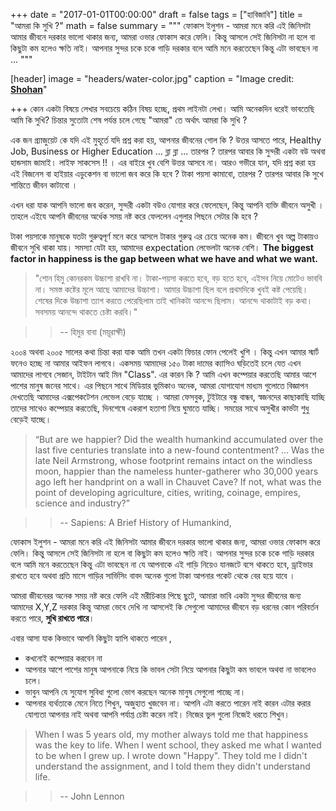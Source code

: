  
+++
date = "2017-01-01T00:00:00"
draft = false
tags = ["হাবিজাবি"]
title = "আমরা কি সুখি ?"
math = false
summary = """
ফোকাস ইলুশন - আমরা মনে করি এই জিনিসটা আমার জীবনে দরকার ভালো থাকার জন্য, আমরা ওভার ফোকাস করে ফেলি। কিন্তু আসলে সেই জিনিসটা না হলে বা কিছুটা কম হলেও ক্ষতি নাই। আপনার সুন্দর চকে চকে গাড়ি দরকার বলে আমি মনে করতেছেন কিন্তু এটা ভাবছেন না ... 
"""

[header]
image = "headers/water-color.jpg"
caption = "Image credit: [**Shohan**](https://github.com/shohan4556/)"

+++
কোন একটা বিষয়ে লেখার সবচেয়ে কঠিন বিষয় হচ্ছে, প্রথম লাইনটা লেখা। আমি অনেকদিন ধরেই ভাবতেছি আমি কি সুখি? চিন্তার সুতোটা শেষ পর্যন্ত চলে গেছে 
"আমরা" তে অর্থাৎ আমরা কি সুখি ?
 
 এক জন গ্র্যাজুয়েট কে যদি এই মুহূর্তে যদি প্রশ্ন করা হয়, আপনার জীবনের গোল কি ? উত্তর আসতে পারে, Healthy Job, Business or Higher Education ... ব্লা ব্লা ...  তারপর ? তারপর আবার কি সুন্দরী  একটা বউ অথবা  হান্ডসাম জামাই। লাইফ সাকসেস !! । এর বাইরে খুব বেশি উত্তর আসবে না।  আরও গভীরে যান, যদি প্রশ্ন করা হয় এই বিজনেস বা হাইয়ার এডুকেশন বা ভালো জব করে কি হবে ?  টাকা পয়সা কামাবো, তারপর ? তারপর আবার কি সুখে শান্তিতে জীবন কাটাবো ।

এখন ধরা যাক আপনি ভালো জব করেন, সুন্দরী একটা বউও যোগার করে ফেলেছেন, কিন্তু আপনি ব্যক্তি জীবনে অসুখী । তাহলে এইযে আপনি জীবনের অর্ধেক সময় নষ্ট করে ফেললেন এগুলার পিছনে সেটার কি হবে ? 

টাকা পয়সাকে মানুষকে যতটা গুরুত্বপূর্ণ মনে করে আসলে টাকার গুরুত্ব এর চেয়ে অনেক কম। জীবনে খুব অল্প টাকায়ও জীবনে সুখি থাকা যায়। সমস্যা যেটা হয়, আমাদের  expectation লেভেলটা অনেক বেশি।  **The biggest factor in happiness is the gap between what we have and what we want.**

>"শোন হিমু কোনরকম উচ্চাশা রাখবি না। টাকা-পয়সা করতে হবে, বড় হতে হবে, এইসব নিয়ে মোটেও ভাববি না। সমস্ত কষ্টের মূলে আছে আমাদের উচ্চাশা। আমার উচ্চাশা 
ছিল বলে প্রথমদিকে খুবই কষ্ট পেয়েছি।  শেষের দিকে উচ্চাশা ত্যাগ করতে পেরেছিলাম তাই খানিকটা আনন্দে ছিলাম। আনন্দে থাকাটাই বড় কথা। সবসময় আনন্দে থাকতে 
চেষ্টা করবি।" 

>> -- হিমুর বাবা (ময়ূরাক্ষী) 

২০০৪ অথবা ২০০৫ সালের কথা চিন্তা করা যাক আমি তখন একটা ফিচার ফোন পেলেই খুশি । কিন্তু এখন আমার স্মার্ট ফনেও হচ্ছে না আমার আইফন লাগবে। 
একসময় আমাদের ১৫০ টাকা দামের ক্যাসিও ঘড়িতেই চলে যেত এখন আমাদের লাগবে সেজান, টাইটান আই মিন "Class".
এর কারন কি ? আমি এখন কম্পেয়ার করতেছি আমার আশে পাশের মানুষ জনের সাথে। এর পিছনে সাথে মিডিয়ার ভুমিকাও অনেক, আমরা যোগাযোগ মাধ্যম গুলোতে বিজ্ঞাপন দেখতেছি আমাদের এক্সপেকটেশন লেভেল বেড়ে যাচ্ছে ।  আমরা ফেসবুক, টুইটারে বন্ধু বান্ধব, স্বজনদের কাছাকাছি যাচ্ছি তাদের সাথেও কম্পেয়ার করতেছি, দিনশেষে একরাশ হতাশা নিয়ে ঘুমাতে যাচ্ছি। সময়ের সাথে অসুখীর কার্ভটা শুধু বেড়েই যাচ্ছে। 

> “But are we happier? Did the wealth humankind accumulated over the last five centuries translate into a new-found contentment? … Was the late Neil Armstrong, whose footprint remains intact on the windless moon, happier than the nameless hunter-gatherer who 30,000 years ago left her handprint on a wall in Chauvet Cave? If not, what was the point of developing agriculture, cities, writing, coinage, empires, science and industry?” 

>> --  Sapiens: A Brief History of Humankind, 

ফোকাস ইলুশন - আমরা মনে করি এই জিনিসটা আমার জীবনে দরকার ভালো থাকার জন্য, আমরা ওভার ফোকাস করে ফেলি। কিন্তু আসলে সেই জিনিসটা না হলে বা কিছুটা কম হলেও ক্ষতি নাই। আপনার সুন্দর চকে চকে গাড়ি দরকার বলে আমি মনে করতেছেন কিন্তু এটা ভাবছেন না যে আপনাকে এই গাড়ি নিয়েও যানজটে বসে থাকতে হবে, ড্রাইভার রাখতে হবে অথবা প্রতি মাসে গাড়ির সার্ভিসিং বাবদ অনেক গুলো টাকা আপনার পকেট থেকে বের হয়ে যাবে ।

আমরা জীবনেরর অনেক সময় নষ্ট করে ফেলি এই মরীচিকার পিছে ছুটে, আমারা ভাবি একটা সুন্দর জীবনের জন্য আমাদের X,Y,Z দরকার কিন্তু আমরা ভেবে দেখি না 
আসলেই কি সেগুলো আমাদের জীবনে বড় ধরনের কোন পরিবর্তন করতে পারে, **সুখি রাখতে পারে**। 

এবার আসা যাক কিভাবে আপনি কিছুটা হ্যাপি থাকতে পারেন , 

- কখনোই কম্পেয়ার করবেন না 
- আপনার আশে পাশের মানুষ আপনাকে নিয়ে কি ভাবল সেটা নিয়ে আপনার কিছুটা কম ভাবলে অথবা না ভাবলেও চলে। 
- ভাবুন আপনি যে সুযোগ সুবিধা গুলো ভোগ করছেন অনেক মানুষ সেগুলো পাচ্ছে না। 
- আপনার ব্যর্থতাকে মেনে নিতে শিখুন, অজুহাত খুজবেন না। আপনি এটা করতে পারেন নাই কারন এটার করার যোগ্যতা আপনার নাই অথবা আপনি পর্যাপ্ত চেষ্টা করেন নাই।
নিজের ভুল গুলো নিজেই ধরতে শিখুন।  

> When I was 5 years old, my mother always told me that happiness was the key to life.
When I went school, they asked me what I wanted to be when I grew up. I wrote down "Happy". They told me I didn't understand the assignment, and I told them they didn't understand life.

>> -- John Lennon























